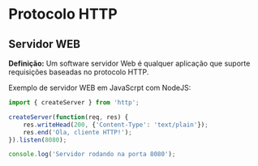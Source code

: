 # Protocolo HTTP

## Servidor WEB

**Definição:** Um software servidor Web é qualquer aplicação que suporte requisições baseadas no protocolo HTTP.

Exemplo de servidor WEB em JavaScrpt com NodeJS:

```js
import { createServer } from 'http';

createServer(function(req, res) {
    res.writeHead(200, {'Content-Type': 'text/plain'});
    res.end('Ola, cliente HTTP!');
}).listen(8080);

console.log('Servidor rodando na porta 8080');
```